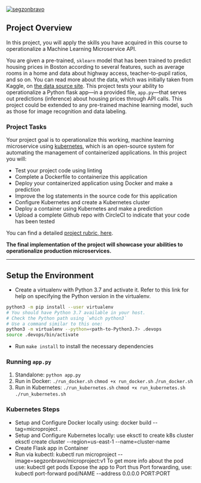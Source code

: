 [![segzonbravo](https://circleci.com/gh/segzonbravo/project-ml-microservices-kubernetes.svg?style=svg)](https://app.circleci.com/pipelines/github/segzonbravo/project-ml-microservices-kubernetes)

## Project Overview

In this project, you will apply the skills you have acquired in this course to operationalize a Machine Learning Microservice API. 

You are given a pre-trained, `sklearn` model that has been trained to predict housing prices in Boston according to several features, such as average rooms in a home and data about highway access, teacher-to-pupil ratios, and so on. You can read more about the data, which was initially taken from Kaggle, on [the data source site](https://www.kaggle.com/c/boston-housing). This project tests your ability to operationalize a Python flask app—in a provided file, `app.py`—that serves out predictions (inference) about housing prices through API calls. This project could be extended to any pre-trained machine learning model, such as those for image recognition and data labeling.

### Project Tasks

Your project goal is to operationalize this working, machine learning microservice using [kubernetes](https://kubernetes.io/), which is an open-source system for automating the management of containerized applications. In this project you will:
* Test your project code using linting
* Complete a Dockerfile to containerize this application
* Deploy your containerized application using Docker and make a prediction
* Improve the log statements in the source code for this application
* Configure Kubernetes and create a Kubernetes cluster
* Deploy a container using Kubernetes and make a prediction
* Upload a complete Github repo with CircleCI to indicate that your code has been tested

You can find a detailed [project rubric, here](https://review.udacity.com/#!/rubrics/2576/view).

**The final implementation of the project will showcase your abilities to operationalize production microservices.**

---

## Setup the Environment

* Create a virtualenv with Python 3.7 and activate it. Refer to this link for help on specifying the Python version in the virtualenv. 
```bash
python3 -m pip install --user virtualenv
# You should have Python 3.7 available in your host. 
# Check the Python path using `which python3`
# Use a command similar to this one:
python3 -m virtualenv --python=<path-to-Python3.7> .devops
source .devops/bin/activate
```
* Run `make install` to install the necessary dependencies

### Running `app.py`

1. Standalone:  `python app.py`
2. Run in Docker:  `./run_docker.sh` `chmod +x run_docker.sh` ./`run_docker.sh`
3. Run in Kubernetes:  `./run_kubernetes.sh` `chmod +x run_kubernetes.sh` `./run_kubernetes.sh`

### Kubernetes Steps

* Setup and Configure Docker locally using: docker build --tag=microproject .
* Setup and Configure Kubernetes locally: use eksctl to create k8s cluster eksctl create cluster --region=us-east-1 --name=cluster-name
* Create Flask app in Container
* Run via kubectl: kubectl run microproject --image=segzonbravo/microproject:v1
To get more info about the pod use: kubectl get pods
Expose the app to Port thus Port forwarding, use: kubectl port-forward pod/NAME --address 0.0.0.0 PORT:PORT

